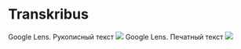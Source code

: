 # Transkribus
Google Lens. Рукописный текст
![](https://github.com/alexdyul/Transkribus/blob/master/Google_H.gif)
Google Lens. Печатный текст
![](https://github.com/alexdyul/Transkribus/blob/master/Google_T.gif)
